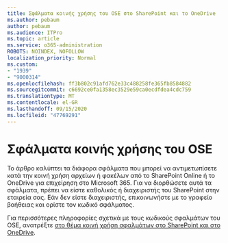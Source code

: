 ```yaml
---
title: Σφάλματα κοινής χρήσης του OSE στο SharePoint και το OneDrive
ms.author: pebaum
author: pebaum
ms.audience: ITPro
ms.topic: article
ms.service: o365-administration
ROBOTS: NOINDEX, NOFOLLOW
localization_priority: Normal
ms.custom:
- "1939"
- "9000314"
ms.openlocfilehash: ff3b802c91afd762e33c488258fe365fb8584882
ms.sourcegitcommit: c6692ce0fa1358ec3529e59ca0ecdfdea4cdc759
ms.translationtype: MT
ms.contentlocale: el-GR
ms.lasthandoff: 09/15/2020
ms.locfileid: "47769291"
---
```

# <a name="ose-sharing-errors"></a>Σφάλματα κοινής χρήσης του OSE

Το άρθρο καλύπτει τα διάφορα σφάλματα που μπορεί να αντιμετωπίσετε κατά την κοινή χρήση αρχείων ή φακέλων από το SharePoint Online ή το OneDrive για επιχείρηση στο Microsoft 365. Για να διορθώσετε αυτά τα σφάλματα, πρέπει να είστε καθολικός ή διαχειριστής του SharePoint στην εταιρεία σας. Εάν δεν είστε διαχειριστής, επικοινωνήστε με το γραφείο βοήθειας και ορίστε τον κωδικό σφάλματος.

Για περισσότερες πληροφορίες σχετικά με τους κωδικούς σφαλμάτων του OSE, ανατρέξτε [στο θέμα κοινή χρήση σφαλμάτων στο SharePoint και στο OneDrive](https://docs.microsoft.com/sharepoint/sharepoint-onedrive-error-message).
